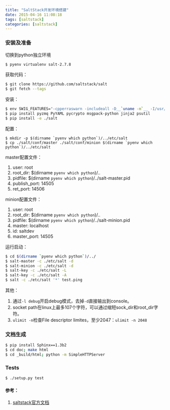 ```yaml
---
title: "SaltStack开发环境搭建"
date: 2015-04-16 11:08:18
tags: [saltstack]
categories: [saltstack]
---
```


### 安装及准备
切换到python独立环境

```bash
$ pyenv virtualenv salt-2.7.8
```
获取代码：

```bash
$ git clone https://github.com/saltstack/salt
$ git fetch --tags 
```

安装：

```bash
$ env SWIG_FEATURES="-cpperraswarn -includeall -D__`uname -m`__ -I/usr/include/openssl" pip install M2Crypto
$ pip install pyzmq PyYAML pycrypto msgpack-python jinja2 psutil
$ pip install -e ./salt
```

配置：

```
$ mkdir -p $(dirname `pyenv which python`)/../etc/salt
$ cp ./salt/conf/master ./salt/conf/minion $(dirname `pyenv which python`)/../etc/salt
```
master配置文件：

1. user: root
2. root_dir: $(dirname `pyenv which python`)/..
3. pidfile: $(dirname `pyenv which python`)/../salt-master.pid
4. publish_port: 14505
5. ret_port: 14506

minion配置文件：

1. user: root
2. root_dir: $(dirname `pyenv which python`)/..
3. pidfile: $(dirname `pyenv which python`)/../salt-minion.pid
4. master: localhost
5. id: saltdev
6. master_port: 14505

运行启动：

```bash
$ cd $(dirname `pyenv which python`)/../
$ salt-master -c ./etc/salt -d
$ salt-minion -c ./etc/salt -d
$ salt-key -c ./etc/salt -L
$ salt-key -c ./etc/salt -A
$ salt -c ./etc/salt '*' test.ping
```

其他：
1. 通过`-l debug`开启debug模式，去掉`-d`直接输出到console。
2. socket path在linux上最多107个字符，可以通过缩短sock_dir和root_dir字符。
3. `ulimit -n`检查File descriptor limites，至少2047：`ulimit -n 2048`

### 文档生成

```bash
$ pip install Sphinx==1.3b2
$ cd doc; make html
$ cd _build/html; python -m SimpleHTTPServer
```

### Tests

```bash
$ ./setup.py test
```


#### 参考：
1. [saltstack官方文档][python1]

[python1]: http://docs.saltstack.com/en/latest/topics/development/hacking.html "saltstack官方文档"